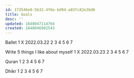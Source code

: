 ```yaml
---
id: 173546e0-5b32-4f6e-bd94-a83fc82e3bd6
title: Goals
desc: ''
updated: 1648047114764
created: 1648046982543
---
```


Ballet
1 X 2022.03.22 
2
3
4
5
6
7

Write 5 things I like about myself
1 X 2022.03.23 
2
3
4
5
6
7

Quran
1
2
3
4
5
6
7

Dhikr
1
2
3
4
5
6
7